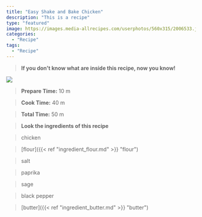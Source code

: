 ```yaml
---
title: "Easy Shake and Bake Chicken"
description: "This is a recipe"
type: "featured"
image: https://images.media-allrecipes.com/userphotos/560x315/2006533.jpg
categories: 
  - "Recipe"
tags: 
  - "Recipe"
---
```



>**If you don't know what are inside this recipe, now you know!**

![](../images/Recipes-Banner.jpg)
> **Prepare Time:** 10 m


> **Cook Time:** 40 m


> **Total Time:** 50 m

> **Look the ingredients of this recipe**

> chicken

> [flour]({{< ref "ingredient_flour.md" >}} "flour")

> salt

> paprika

> sage

> black pepper

> [butter]({{< ref "ingredient_butter.md" >}} "butter")

